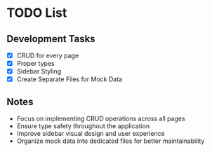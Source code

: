 # TODO List

## Development Tasks

- [x] CRUD for every page
- [x] Proper types
- [x] Sidebar Styling
- [x] Create Separate Files for Mock Data

## Notes
- Focus on implementing CRUD operations across all pages
- Ensure type safety throughout the application
- Improve sidebar visual design and user experience
- Organize mock data into dedicated files for better maintainability
